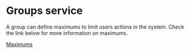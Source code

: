 # Groups service
A group can define maximums to limit users actions in the system. Check the link below for more information on maximums.

[Maximums](../users/_docs.md#maximums)

